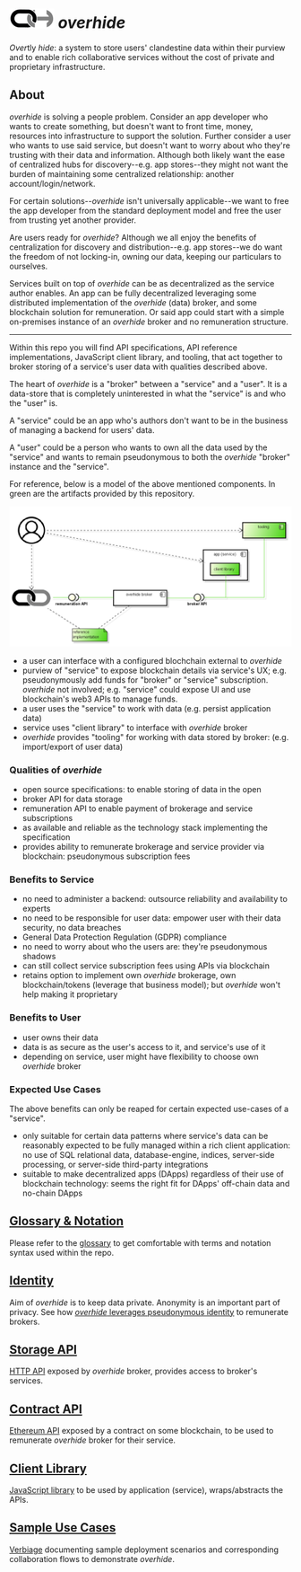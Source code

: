 # ![](docs/logo-sm.png) *overhide*  

*Over*tly *hide*: a system to store users' clandestine data within their purview and to enable rich collaborative services without the cost of private and proprietary infrastructure.

## About

*overhide* is solving a people problem.  Consider an app developer who wants to create something, but doesn't want to front time, money, resources into infrastructure to support the solution.  Further consider a user who wants to use said service, but doesn't want to worry about who they're trusting with their data and information.  Although both likely want the ease of centralized hubs for discovery--e.g. app stores--they might not want the burden of maintaining some centralized relationship: another account/login/network.

For certain solutions--*overhide* isn't universally applicable--we want to free the app developer from the standard deployment model and free the user from trusting yet another provider.

Are users ready for *overhide*?  Although we all enjoy the benefits of centralization for discovery and distribution--e.g. app stores--we do want the freedom of not locking-in, owning our data, keeping our particulars to ourselves.  

Services built on top of *overhide* can be as decentralized as the service author enables.  An app can be fully decentralized leveraging some distributed implementation of the *overhide* (data) broker, and some blockchain solution for remuneration.  Or said app could start with a simple on-premises instance of an *overhide* broker and no remuneration structure.

---

Within this repo you will find API specifications, API reference implementations, JavaScript client library, and tooling, that act together to broker storing of a service's user data with qualities described above.

The heart of *overhide* is a "broker" between a "service" and a "user".  It is a data-store that is completely uninterested in what the "service" is and who the "user" is.

A "service" could be an app who's authors don't want to be in the business of managing a backend for users' data.

A "user" could be a person who wants to own all the data used by the "service" and wants to remain pseudonymous to both the *overhide* "broker" instance and the "service".

For reference, below is a model of the above mentioned components.  In green are the artifacts provided by this repository.

![components](docs/provided.png)

* a user can interface with a configured blochchain external to *overhide*
* purview of "service" to expose blockchain details via service's UX; e.g. pseudonymously add funds for "broker" or "service" subscription.  *overhide* not involved; e.g. "service" could expose UI and use blockchain's web3 APIs to manage funds.
* a user uses the "service" to work with data (e.g. persist application data)
* service uses "client library" to interface with *overhide* broker
* *overhide* provides "tooling" for working with data stored by broker: (e.g. import/export of user data)

### Qualities of *overhide*

* open source specifications: to enable storing of data in the open
 * broker API for data storage
 * remuneration API to enable payment of brokerage and service subscriptions
* as available and reliable as the technology stack implementing the specification
* provides ability to remunerate brokerage and service provider via blockchain: pseudonymous subscription fees

### Benefits to Service

* no need to administer a backend: outsource reliability and availability to experts
* no need to be responsible for user data: empower user with their data security, no data breaches
* General Data Protection Regulation (GDPR) compliance
* no need to worry about who the users are: they're pseudonymous shadows
* can still collect service subscription fees using APIs via blockchain
* retains option to implement own *overhide* brokerage, own blockchain/tokens (leverage that business model); but *overhide* won't help making it proprietary

### Benefits to User

* user owns their data
* data is as secure as the user's access to it, and service's use of it
* depending on service, user might have flexibility to choose own *overhide* broker

### Expected Use Cases

The above benefits can only be reaped for certain expected use-cases of a "service".

* only suitable for certain data patterns where service's data can be reasonably expected to be fully managed within a rich client application: no use of SQL relational data, database-engine, indices, server-side processing, or server-side third-party integrations
* suitable to make decentralized apps (DApps) regardless of their use of blockchain technology: seems the right fit for DApps' off-chain data and no-chain DApps

## [Glossary & Notation](docs/glossary.md)

Please refer to the [glossary](docs/glossary.md) to get comfortable with terms and notation syntax used within the repo.

## [Identity](docs/identity.md)

Aim of *overhide* is to keep data private.  Anonymity is an important part of privacy.  See how [*overhide* leverages pseudonymous identity](docs/identity.md) to remunerate brokers.

## [Storage API](docs/storage-api/index.md)

[HTTP API](docs/storage-api/index.md) exposed by *overhide* broker, provides access to broker's services.

## [Contract API](docs/contract-api/index.md)

[Ethereum API](docs/contract-api/index.md) exposed by a contract on some blockchain, to be used to remunerate *overhide* broker for their service.

## [Client Library](docs/client-lib/index.md)

[JavaScript library](docs/client-lib/index.md) to be used by application (service), wraps/abstracts the APIs.

## [Sample Use Cases](docs/use-cases/index.md)

[Verbiage](docs/use-cases/index.md) documenting sample deployment scenarios and corresponding collaboration flows to demonstrate *overhide*.
